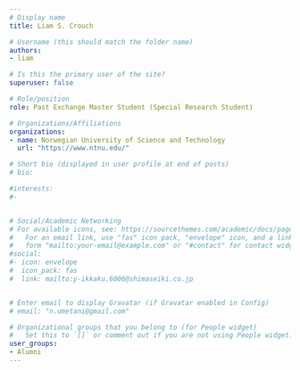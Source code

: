 ```yaml
---
# Display name
title: Liam S. Crouch

# Username (this should match the folder name)
authors:
- liam

# Is this the primary user of the site?
superuser: false

# Role/position
role: Past Exchange Master Student (Special Research Student)

# Organizations/Affiliations
organizations:
- name: Norwegian University of Science and Technology
  url: "https://www.ntnu.edu/"

# Short bio (displayed in user profile at end of posts)
# bio: 

#interests:
#- 


# Social/Academic Networking
# For available icons, see: https://sourcethemes.com/academic/docs/page-builder/#icons
#   For an email link, use "fas" icon pack, "envelope" icon, and a link in the
#   form "mailto:your-email@example.com" or "#contact" for contact widget.
#social:
#- icon: envelope
#  icon_pack: fas
#  link: mailto:y-ikkaku.6006@shimaseiki.co.jp


# Enter email to display Gravatar (if Gravatar enabled in Config)
# email: "n.umetani@gmail.com"

# Organizational groups that you belong to (for People widget)
#   Set this to `[]` or comment out if you are not using People widget.
user_groups:
- Alumni
---
```




